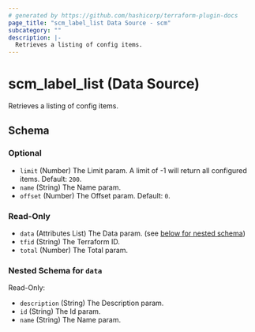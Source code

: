 ```yaml
---
# generated by https://github.com/hashicorp/terraform-plugin-docs
page_title: "scm_label_list Data Source - scm"
subcategory: ""
description: |-
  Retrieves a listing of config items.
---
```


# scm_label_list (Data Source)

Retrieves a listing of config items.



<!-- schema generated by tfplugindocs -->
## Schema

### Optional

- `limit` (Number) The Limit param. A limit of -1 will return all configured items. Default: `200`.
- `name` (String) The Name param.
- `offset` (Number) The Offset param. Default: `0`.

### Read-Only

- `data` (Attributes List) The Data param. (see [below for nested schema](#nestedatt--data))
- `tfid` (String) The Terraform ID.
- `total` (Number) The Total param.

<a id="nestedatt--data"></a>
### Nested Schema for `data`

Read-Only:

- `description` (String) The Description param.
- `id` (String) The Id param.
- `name` (String) The Name param.
